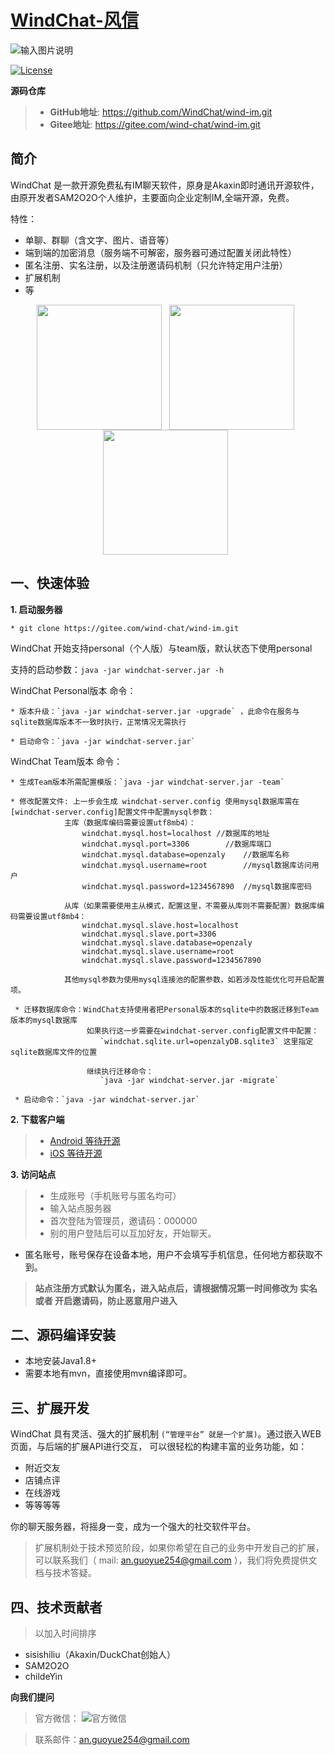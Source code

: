 
[WindChat-风信](https://gitee.com/wind-chat/wind-im/blob/master/README.md)
====

![输入图片说明](https://images.gitee.com/uploads/images/2020/0215/212822_dfebbbfe_1566564.png "屏幕截图.png")


[![License](https://img.shields.io/badge/license-apache2-blue.svg)](LICENSE)

**源码仓库**

> * **GitHub地址**: https://github.com/WindChat/wind-im.git
> * **Gitee地址**: https://gitee.com/wind-chat/wind-im.git



简介
----

WindChat 是一款开源免费私有IM聊天软件，原身是Akaxin即时通讯开源软件，由原开发者SAM2O2O个人维护，主要面向企业定制IM,全端开源，免费。

特性：

* 单聊、群聊（含文字、图片、语音等）
* 端到端的加密消息（服务端不可解密，服务器可通过配置关闭此特性）
* 匿名注册、实名注册，以及注册邀请码机制（只允许特定用户注册）
* 扩展机制
* 等


<p align="center">
  <img align="center" src="https://images.gitee.com/uploads/images/2019/1126/104318_e96d4636_1566564.jpeg" width="200"  /> &nbsp; <img align="center" src="https://images.gitee.com/uploads/images/2019/1126/104318_3d9b5edb_1566564.jpeg" width="200"  /> &nbsp; <img align="center" src="https://images.gitee.com/uploads/images/2019/1126/104318_3751606d_1566564.jpeg" width="200"  /> &nbsp;
</p>


一、快速体验
----

**1. 启动服务器**

    * git clone https://gitee.com/wind-chat/wind-im.git
    
    
WindChat 开始支持personal（个人版）与team版，默认状态下使用personal

支持的启动参数：`java -jar windchat-server.jar -h`

WindChat Personal版本 命令：

    * 版本升级：`java -jar windchat-server.jar -upgrade` ，此命令在服务与sqlite数据库版本不一致时执行，正常情况无需执行

    * 启动命令：`java -jar windchat-server.jar`
    
WindChat Team版本 命令：
    
    * 生成Team版本所需配置模版：`java -jar windchat-server.jar -team`
    
    * 修改配置文件: 上一步会生成 windchat-server.config 使用mysql数据库需在[windchat-server.config]配置文件中配置mysql参数：
                主库（数据库编码需要设置utf8mb4）：
                    windchat.mysql.host=localhost //数据库的地址
                    windchat.mysql.port=3306        //数据库端口
                    windchat.mysql.database=openzaly    //数据库名称
                    windchat.mysql.username=root        //mysql数据库访问用户
                    windchat.mysql.password=1234567890  //mysql数据库密码
                
                从库（如果需要使用主从模式，配置这里，不需要从库则不需要配置）数据库编码需要设置utf8mb4：
                    windchat.mysql.slave.host=localhost
                    windchat.mysql.slave.port=3306
                    windchat.mysql.slave.database=openzaly
                    windchat.mysql.slave.username=root
                    windchat.mysql.slave.password=1234567890
                
                其他mysql参数为使用mysql连接池的配置参数，如若涉及性能优化可开启配置项。
                
     * 迁移数据库命令：WindChat支持使用者把Personal版本的sqlite中的数据迁移到Team版本的mysql数据库
                     如果执行这一步需要在windchat-server.config配置文件中配置：
                        `windchat.sqlite.url=openzalyDB.sqlite3` 这里指定sqlite数据库文件的位置
                     
                     继续执行迁移命令：
                        `java -jar windchat-server.jar -migrate`
        
     * 启动命令：`java -jar windchat-server.jar`      
        

**2. 下载客户端**

> * [Android 等待开源]()
> * [iOS 等待开源]()


**3. 访问站点**

> * 生成账号（手机账号与匿名均可）
> * 输入站点服务器
> * 首次登陆为管理员，邀请码：000000
> * 别的用户登陆后可以互加好友，开始聊天。

* 匿名账号，账号保存在设备本地，用户不会填写手机信息，任何地方都获取不到。

> **站点注册方式默认为匿名，进入站点后，请根据情况第一时间修改为 实名 或者 开启邀请码，防止恶意用户进入**


二、源码编译安装
----

- 本地安装Java1.8+
- 需要本地有mvn，直接使用mvn编译即可。



三、扩展开发
----

WindChat 具有灵活、强大的扩展机制 `(“管理平台” 就是一个扩展)`。通过嵌入WEB页面，与后端的扩展API进行交互， 可以很轻松的构建丰富的业务功能，如：

* 附近交友
* 店铺点评
* 在线游戏
* 等等等等

你的聊天服务器，将摇身一变，成为一个强大的社交软件平台。

> 扩展机制处于技术预览阶段，如果你希望在自己的业务中开发自己的扩展，可以联系我们（ mail: an.guoyue254@gmail.com ），我们将免费提供文档与技术答疑。



四、技术贡献者
----

> 以加入时间排序

* sisishiliu（Akaxin/DuckChat创始人）
* SAM2O2O
* childeYin


**向我们提问**

> 官方微信：
![官方微信](https://images.gitee.com/uploads/images/2020/0215/213526_62461f9d_1566564.png)

> 联系邮件：an.guoyue254@gmail.com
